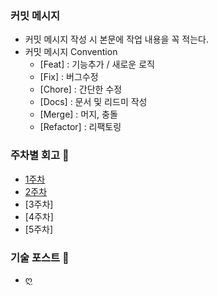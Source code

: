 ### 커밋 메시지 
- 커밋 메시지 작성 시 본문에 작업 내용을 꼭 적는다.
- 커밋 메시지 Convention
    - [Feat] : 기능추가 / 새로운 로직
    - [Fix] : 버그수정
    - [Chore] : 간단한 수정
    - [Docs] : 문서 및 리드미 작성
    - [Merge] : 머지, 충돌
    - [Refactor] : 리팩토링



### 주차별 회고  📅

- [1주차](./week01.md)
- [2주차](./week02.md)
- [3주차]
- [4주차]
- [5주차]



### 기술 포스트 🍎

- [ღ](https://ahyeonlog.tistory.com/)